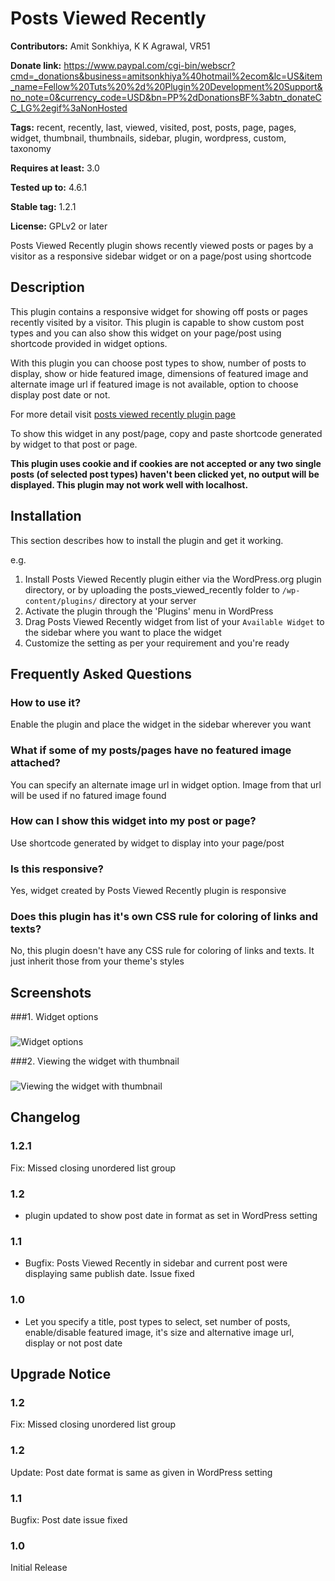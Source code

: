 # Posts Viewed Recently #
**Contributors:** Amit Sonkhiya, K K Agrawal, VR51
  
**Donate link:** https://www.paypal.com/cgi-bin/webscr?cmd=_donations&business=amitsonkhiya%40hotmail%2ecom&lc=US&item_name=Fellow%20Tuts%20%2d%20Plugin%20Development%20Support&no_note=0&currency_code=USD&bn=PP%2dDonationsBF%3abtn_donateCC_LG%2egif%3aNonHosted
  
**Tags:** recent, recently, last, viewed, visited, post, posts, page, pages, widget, thumbnail, thumbnails, sidebar, plugin, wordpress, custom, taxonomy
  
**Requires at least:** 3.0
  
**Tested up to:** 4.6.1
  
**Stable tag:** 1.2.1
  
**License:** GPLv2 or later
  

Posts Viewed Recently plugin shows recently viewed posts or pages by a visitor as a responsive sidebar widget or on a page/post using shortcode

## Description ##

This plugin contains a responsive widget for showing off posts or pages recently visited by a visitor. This plugin is capable to show custom post types and you can also show this widget on your page/post using shortcode provided in widget options.

With this plugin you can choose post types to show, number of posts to display, show or hide featured image, dimensions of featured image and alternate image url if featured image is not available, option to choose display post date or not. 

For more detail visit <a href="http://dev.fellowtuts.com/posts-viewed-recently-plugin/">posts viewed recently plugin page</a>

To show this widget in any post/page, copy and paste shortcode generated by widget to that post or page. 

<strong>This plugin uses cookie and if cookies are not accepted or any two single posts (of selected post types) haven't been clicked yet, no output will be displayed. This plugin may not work well with localhost.</strong>


## Installation ##

This section describes how to install the plugin and get it working.

e.g.

1. Install Posts Viewed Recently plugin either via the WordPress.org plugin directory, or by uploading the posts_viewed_recently folder to `/wp-content/plugins/` directory at your server
2. Activate the plugin through the 'Plugins' menu in WordPress
3. Drag Posts Viewed Recently widget from list of your `Available Widget` to the sidebar where you want to place the widget
4. Customize the setting as per your requirement and you're ready


## Frequently Asked Questions ##

### How to use it? ###
Enable the plugin and place the widget in the sidebar wherever you want

### What if some of my posts/pages have no featured image attached? ###
You can specify an alternate image url in widget option. Image from that url will be used if no fatured image found

### How can I show this widget into my post or page? ###
Use shortcode generated by widget to display into your page/post

### Is this responsive? ###
Yes, widget created by Posts Viewed Recently plugin is responsive

### Does this plugin has it's own CSS rule for coloring of links and texts? ###
No, this plugin doesn't have any CSS rule for coloring of links and texts. It just inherit those from your theme's styles 

## Screenshots ##
###1. Widget options
###
![Widget options
](https://s.w.org/plugins/posts-viewed-recently/screenshot-1.png)

###2. Viewing the widget with thumbnail
###
![Viewing the widget with thumbnail
](https://s.w.org/plugins/posts-viewed-recently/screenshot-2.png)


## Changelog ##

### 1.2.1 ###
Fix: Missed closing unordered list group

### 1.2 ###
* plugin updated to show post date in format as set in WordPress setting

### 1.1 ###
* Bugfix: Posts Viewed Recently in sidebar and current post were displaying same publish date. Issue fixed

### 1.0 ###
* Let you specify a title, post types to select, set number of posts, enable/disable featured image, it's size and alternative image url, display or not post date


## Upgrade Notice ##

### 1.2 ###
Fix: Missed closing unordered list group

### 1.2 ###
Update: Post date format is same as given in WordPress setting

### 1.1 ###
Bugfix: Post date issue fixed

### 1.0 ###
Initial Release
